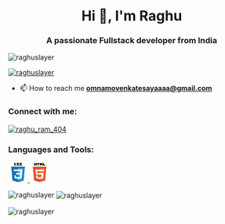 <h1 align="center">Hi 👋, I'm Raghu</h1>
<h3 align="center">A passionate Fullstack developer from India</h3>

<p align="left"> <img src="https://komarev.com/ghpvc/?username=raghuslayer&label=Profile%20views&color=0e75b6&style=flat" alt="raghuslayer" /> </p>

<p align="left"> <a href="https://github.com/ryo-ma/github-profile-trophy"><img src="https://github-profile-trophy.vercel.app/?username=raghuslayer" alt="raghuslayer" /></a> </p>

- 📫 How to reach me **omnamovenkatesayaaaa@gmail.com**

<h3 align="left">Connect with me:</h3>
<p align="left">
<a href="https://instagram.com/raghu_ram_404" target="blank"><img align="center" src="https://raw.githubusercontent.com/rahuldkjain/github-profile-readme-generator/master/src/images/icons/Social/instagram.svg" alt="raghu_ram_404" height="30" width="40" /></a>
</p>

<h3 align="left">Languages and Tools:</h3>
<p align="left"> <a href="https://www.w3schools.com/css/" target="_blank" rel="noreferrer"> <img src="https://raw.githubusercontent.com/devicons/devicon/master/icons/css3/css3-original-wordmark.svg" alt="css3" width="40" height="40"/> </a> <a href="https://www.w3.org/html/" target="_blank" rel="noreferrer"> <img src="https://raw.githubusercontent.com/devicons/devicon/master/icons/html5/html5-original-wordmark.svg" alt="html5" width="40" height="40"/> </a> </p>

<p><img align="left" src="https://github-readme-stats.vercel.app/api/top-langs?username=raghuslayer&show_icons=true&locale=en&layout=compact" alt="raghuslayer" /></p>

<p>&nbsp;<img align="center" src="https://github-readme-stats.vercel.app/api?username=raghuslayer&show_icons=true&locale=en" alt="raghuslayer" /></p>

<p><img align="center" src="https://github-readme-streak-stats.herokuapp.com/?user=raghuslayer&" alt="raghuslayer" /></p>
